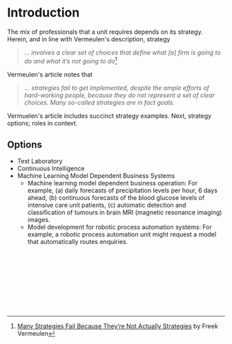 
# Introduction

The mix of professionals that a unit requires depends on its strategy.  Herein, and in line with Vermeulen's description, strategy

> _... involves a clear set of choices that define what [a] firm is going to do and what it’s not going to do_[^vermeulen]

Vermeulen's article notes that

> _... strategies fail to get implemented, despite the ample efforts of hard-working people, because they do not represent a set of clear choices.  Many so-called strategies are in fact goals._

Vermuelen's article includes succinct strategy examples.  Next, strategy options; roles in context.

## Options

* Test Laboratory
* Continuous Intelligence
* Machine Learning Model Dependent Business Systems
  * Machine learning model dependent business operation: For example, (a) daily forecasts of precipitation levels per hour, 6 days ahead, (b) continuous forecasts of the blood glucose levels of intensive care unit patients, (c) automatic detection and classification of tumours in brain MRI (magnetic resonance imaging) images.
  * Model development for robotic process automation systems: For example, a robotic process automation unit might request a model that automatically routes enquiries.

<br>
<br>

<br>
<br>

<br>
<br>

<br>
<br>

[^vermeulen]: <a href="https://hbr.org/2017/11/many-strategies-fail-because-theyre-not-actually-strategies" target="_blank">Many Strategies Fail Because They’re Not Actually Strategies</a> by Freek Vermeulen
